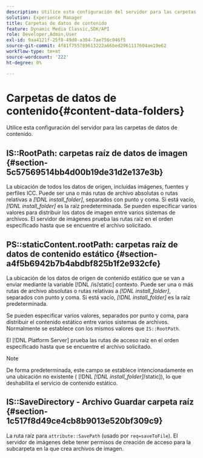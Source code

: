 ```yaml
---
description: Utilice esta configuración del servidor para las carpetas de datos de contenido.
solution: Experience Manager
title: Carpetas de datos de contenido
feature: Dynamic Media Classic,SDK/API
role: Developer,Admin,User
exl-id: 9aa4121f-25f8-49d0-a304-7ae756c046f5
source-git-commit: 4f81f755789613222a66bed2961117604ae19e62
workflow-type: tm+mt
source-wordcount: '222'
ht-degree: 0%

---
```


# Carpetas de datos de contenido{#content-data-folders}

Utilice esta configuración del servidor para las carpetas de datos de contenido.

## IS::RootPath: carpetas raíz de datos de imagen {#section-5c57569514bb4d00b19de31d2e137e3b}

La ubicación de todos los datos de origen, incluidas imágenes, fuentes y perfiles ICC. Puede ser una o más rutas de archivo absolutas o rutas relativas a *[!DNL install_folder]*, separados con punto y coma. Si está vacío, *[!DNL install_folder]* es la raíz predeterminada. Se pueden especificar varios valores para distribuir los datos de imagen entre varios sistemas de archivos. El servidor de imágenes prueba las rutas raíz en el orden especificado hasta que se encuentre el archivo solicitado.

## PS::staticContent.rootPath: carpetas raíz de datos de contenido estático {#section-a4f5b6942b7b4abdbf825b1f2e932cfe}

La ubicación de los datos de origen de contenido estático que se van a enviar mediante la variable [!DNL /is/static] contexto. Puede ser una o más rutas de archivo absolutas o rutas relativas a *[!DNL install_folder]*, separados con punto y coma. Si está vacío, *[!DNL install_folder]* es la raíz predeterminada.

Se pueden especificar varios valores, separados por punto y coma, para distribuir el contenido estático entre varios sistemas de archivos. Normalmente se establece con los mismos valores que `IS::RootPath`.

El [!DNL Platform Server] prueba las rutas de acceso raíz en el orden especificado hasta que se encuentre el archivo solicitado.

>[!NOTE]
>
>De forma predeterminada, este campo se establece intencionadamente en una ubicación no existente ( [!DNL *[!DNL install_folder]*/static]), lo que deshabilita el servicio de contenido estático.

## IS::SaveDirectory - Archivo Guardar carpeta raíz {#section-1c517f8d49ce4cb8b9013e520bf309c9}

La ruta raíz para `attribute::SavePath` (usado por `req=saveToFile`). El servidor de imágenes debe tener permisos de creación de acceso para la subcarpeta en la que crea archivos de imagen.
